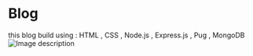 # Blog
this blog build using : HTML , CSS , Node.js , Express.js , Pug , MongoDB
![Image description](https://i.imgur.com/NZCJ9b5.png)<br>
